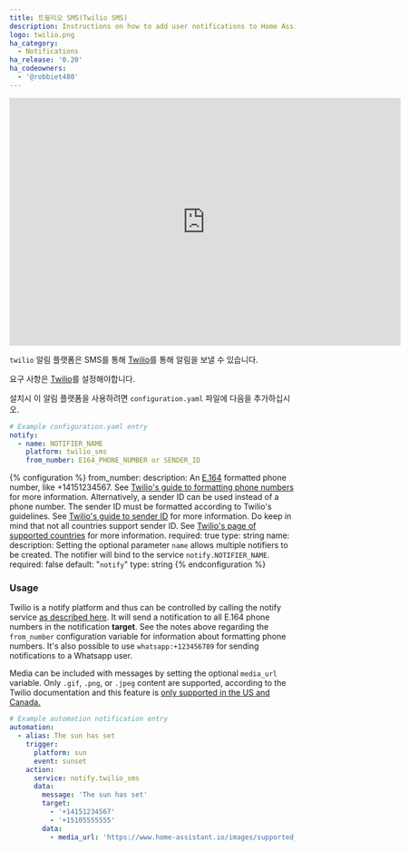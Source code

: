 ```yaml
---
title: 트윌리오 SMS(Twilio SMS)
description: Instructions on how to add user notifications to Home Assistant.
logo: twilio.png
ha_category:
  - Notifications
ha_release: '0.20'
ha_codeowners:
  - '@robbiet480'
---
```


<iframe width="690" height="437" src="https://www.youtube.com/embed/JCjzEKdlezk" frameborder="0" allow="accelerometer; autoplay; encrypted-media; gyroscope; picture-in-picture" allowfullscreen></iframe>

`twilio` 알림 플랫폼은 SMS를 통해 [Twilio](https://twilio.com)를 통해 알림을 보낼 수 있습니다.

요구 사항은 [Twilio](/integrations/twilio/)를 설정해야합니다.

설치시 이 알림 플랫폼을 사용하려면 `configuration.yaml` 파일에 다음을 추가하십시오.

```yaml
# Example configuration.yaml entry
notify:
  - name: NOTIFIER_NAME
    platform: twilio_sms
    from_number: E164_PHONE_NUMBER or SENDER_ID
```

{% configuration %}
from_number:
  description: An [E.164](https://en.wikipedia.org/wiki/E.164) formatted phone number, like +14151234567. See [Twilio's guide to formatting phone numbers](https://www.twilio.com/help/faq/phone-numbers/how-do-i-format-phone-numbers-to-work-internationally) for more information. Alternatively, a sender ID can be used instead of a phone number. The sender ID must be formatted according to Twilio's guidelines. See [Twilio's guide to sender ID](https://support.twilio.com/hc/en-us/articles/223181348-Getting-started-with-Alphanumeric-Sender-ID) for more information. Do keep in mind that not all countries support sender ID. See [Twilio's page of supported countries](https://support.twilio.com/hc/en-us/articles/223133767-International-support-for-Alphanumeric-Sender-ID) for more information.
  required: true
  type: string
name:
  description: Setting the optional parameter `name` allows multiple notifiers to be created. The notifier will bind to the service `notify.NOTIFIER_NAME`.
  required: false
  default: "`notify`"
  type: string
{% endconfiguration %}

### Usage

Twilio is a notify platform and thus can be controlled by calling the notify service [as described here](/integrations/notify/). It will send a notification to all E.164 phone numbers in the notification **target**. See the notes above regarding the `from_number` configuration variable for information about formatting phone numbers. It's also possible to use `whatsapp:+123456789` for sending notifications to a Whatsapp user.

Media can be included with messages by setting the optional `media_url` variable. Only `.gif`, `.png`, or `.jpeg` content are supported, according to the Twilio documentation and this feature is [only supported in the US and Canada.][mms]

[mms]: https://www.twilio.com/docs/sms/send-messages#include-media-in-your-messages

```yaml
# Example automation notification entry
automation:
  - alias: The sun has set
    trigger:
      platform: sun
      event: sunset
    action:
      service: notify.twilio_sms
      data:
        message: 'The sun has set'
        target:
          - '+14151234567'
          - '+15105555555'
        data:
          - media_url: 'https://www.home-assistant.io/images/supported_brands/home-assistant.png'
```
